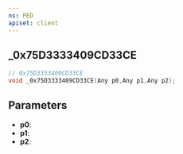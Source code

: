 ```yaml
---
ns: PED
apiset: client
---
```

## _0x75D3333409CD33CE

```c
// 0x75D3333409CD33CE
void _0x75D3333409CD33CE(Any p0,Any p1,Any p2);
```


## Parameters
* **p0**:
* **p1**:
* **p2**: